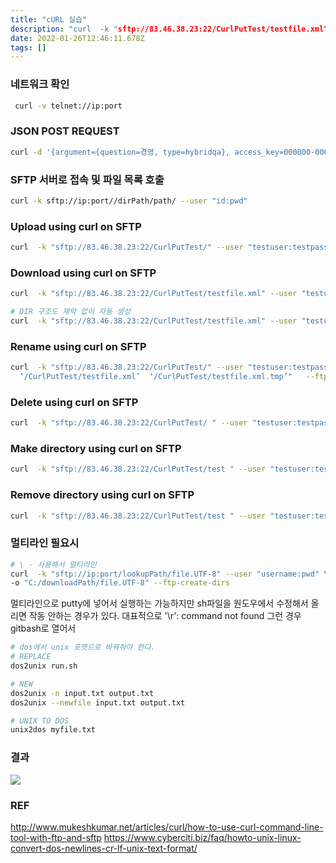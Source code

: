 ```yaml
---
title: "cURL 실습"
description: "curl  -k "sftp://83.46.38.23:22/CurlPutTest/testfile.xml" --user "testuser:testpassword" -o "C:\\test\\testfile.xml" --ftp-create-dirscurl  -k "sftp:/"
date: 2022-01-26T12:46:11.678Z
tags: []
---
```


### 네트워크 확인
```bash
 curl -v telnet://ip:port
```

### JSON POST REQUEST
```bash
curl -d '{argument={question=경영, type=hybridqa}, access_key=000000-000000-000000-000000-000000}' -H 'Content-Type: application/json' http://aiopen.etri.re.kr:8000/WikiQA
```

### SFTP 서버로 접속 및 파일 목록 호출 
```bash
curl -k sftp://ip:port//dirPath/path/ --user "id:pwd"
```

### Upload using curl on SFTP
```bash
curl  -k "sftp://83.46.38.23:22/CurlPutTest/" --user "testuser:testpassword" -T "C:\test\testfile.xml" --ftp-create-dirs
 ```

### Download using curl on SFTP
```bash
curl  -k "sftp://83.46.38.23:22/CurlPutTest/testfile.xml" --user "testuser:testpassword" -o "C:\test\testfile.xml" --ftp-create-dirs

# DIR 구조도 제약 없이 자동 생성
curl  -k "sftp://83.46.38.23:22/CurlPutTest/testfile.xml" --user "testuser:testpassword" -o "C:\test\testfile.xml" --create-dirs
```

### Rename using curl on SFTP
```bash
curl  -k "sftp://83.46.38.23:22/CurlPutTest/" --user "testuser:testpassword" -Q "-RENAME
  ‘/CurlPutTest/testfile.xml’  ‘/CurlPutTest/testfile.xml.tmp’"   --ftp-create-dirs
 ```

### Delete using curl on SFTP
```bash
curl  -k "sftp://83.46.38.23:22/CurlPutTest/ " --user "testuser:testpassword" -Q "–RM /CurlPutTest/testfile.xml" --ftp-create-dirs
 ```

### Make directory using curl on SFTP
```bash
curl  -k "sftp://83.46.38.23:22/CurlPutTest/test " --user "testuser:testpassword" -Q "–MKDIR /CurlPutTest/Test" --ftp-create-dirs
 ```

### Remove directory using curl on SFTP
```bash
curl  -k "sftp://83.46.38.23:22/CurlPutTest/test " --user "testuser:testpassword" -Q "–RMDIR /CurlPutTest/Test" --ftp-create-dirs
```

### 멀티라인 필요시
```bash
# \ - 사용해서 멀티라인 
curl  -k "sftp://ip:port/lookupPath/file.UTF-8" --user "username:pwd" \
-o "C:/downloadPath/file.UTF-8" --ftp-create-dirs
```
멀티라인으로 putty에 넣어서 실행하는 가능하지만 sh파일을 원도우에서 수정해서 올리면 작동 안하는 경우가 있다. 대표적으로
'\r': command not found
그런 경우 gitbash로 열어서 
```bash
# dos에서 unix 포맷으로 바꿔줘야 한다. 
# REPLACE
dos2unix run.sh    

# NEW
dos2unix -n input.txt output.txt
dos2unix --newfile input.txt output.txt

# UNIX TO DOS
unix2dos myfile.txt
```

### 결과
![](/images/5370c3d5-d6ce-4984-9a58-660321ac1638-image.png)

### REF
http://www.mukeshkumar.net/articles/curl/how-to-use-curl-command-line-tool-with-ftp-and-sftp
https://www.cyberciti.biz/faq/howto-unix-linux-convert-dos-newlines-cr-lf-unix-text-format/
